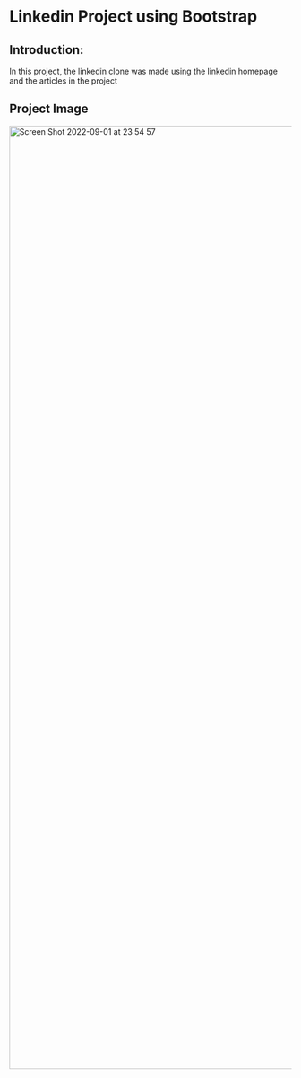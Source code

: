 # Linkedin Project using Bootstrap

## Introduction:
In this project, the linkedin clone was made using the linkedin homepage and the articles in the project

## Project Image


<img width="1680" alt="Screen Shot 2022-09-01 at 23 54 57" src="https://user-images.githubusercontent.com/67759560/188012364-93d37e76-e4cd-42db-bf7c-690ccf077646.png">
